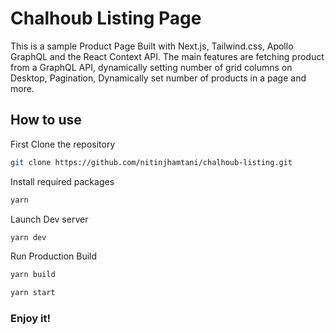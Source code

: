 # Chalhoub Listing Page

This is a sample Product Page Built with  Next.js, Tailwind.css, Apollo GraphQL and the React Context API. The main features are fetching product from a GraphQL API, dynamically setting number of grid columns on Desktop, Pagination, Dynamically set number of products in a page and more.



## How to use

First Clone the repository

```bash
git clone https://github.com/nitinjhamtani/chalhoub-listing.git
```

Install required packages

```bash
yarn
```

Launch Dev server

```bash
yarn dev
```

Run Production Build

```bash
yarn build
```

```bash
yarn start
```

### Enjoy it!
